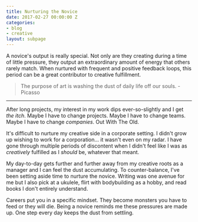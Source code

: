 ```yaml
---
title: Nurturing the Novice
date: 2017-02-27 00:00:00 Z
categories:
- blog
- creative
layout: subpage
---
```


A novice's output is really special. Not only are they creating during a time of little pressure, they output an extraordinary amount of energy that others rarely match. When nurtured with frequent and positive feedback loops, this period can be a great contributor to creative fulfillment.

> The purpose of art is washing the dust of daily life off our souls. - Picasso

<hr class="small">

After long projects, my interest in my work dips ever-so-slightly and I get _the itch_. Maybe I have to change projects. Maybe I have to change teams. Maybe I have to change _companies_. Out With The Old.

It's difficult to nurture my creative side in a corporate setting. I didn't grow up wishing to work for a corporation... it wasn't even on my radar. I have gone through multiple periods of discontent when I didn't feel like I was as _creatively_ fulfilled as I _should_ be, whatever that meant.

My day-to-day gets further and further away from my creative roots as a manager and I can feel the dust accumulating. To counter-balance, I've been setting aside time to nurture the novice. Writing was one avenue for me but I also pick at a ukulele, flirt with bodybuilding as a hobby, and read books I don't entirely understand.

Careers put you in a specific mindset. They become monsters you have to feed or they will die. Being a novice reminds me these pressures are made up. One step every day keeps the dust from settling.